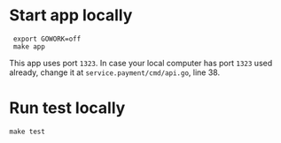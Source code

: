# Start app locally

```
 export GOWORK=off
 make app
```

This app uses port `1323`. In case your local computer has port `1323` used already, change it at `service.payment/cmd/api.go`, line 38.

# Run test locally

```
make test
```
